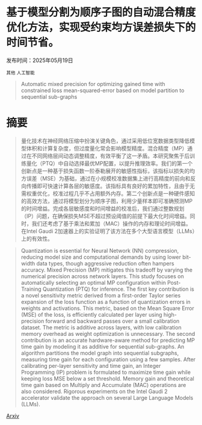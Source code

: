 # 基于模型分割为顺序子图的自动混合精度优化方法，实现受约束均方误差损失下的时间节省。

发布时间：2025年05月19日

`其他` `人工智能`

> Automatic mixed precision for optimizing gained time with constrained loss mean-squared-error based on model partition to sequential sub-graphs

# 摘要

> 量化技术在神经网络压缩中扮演关键角色，通过采用低位宽数据类型降低模型体积和计算复杂度，但过度量化常会影响模型精度。混合精度（MP）通过在不同网络层间动态调整精度，有效平衡了这一矛盾。本研究聚焦于后训练量化（PTQ）中自动选择最优MP配置，以提升推理效率。我们的第一个创新点是一种基于损失函数一阶泰勒展开的敏感性指标，该指标以损失的均方误差（MSE）为基础，通过在小规模校准数据集上进行高精度的前向和反向传播即可快速计算各层的敏感度。该指标具有良好的累加特性，且由于无需权重优化，校准过程几乎不占用额外内存。第二个创新点是一种硬件感知的高效方法，通过将模型划分为顺序子图，利用少量样本即可准确预测MP的时间增益。完成各层敏感度和时间增益的校准后，我们通过整数规划（IP）问题，在确保损失MSE不超过预设阈值的前提下最大化时间增益。同时，我们还考虑了基于乘法和累加（MAC）操作的内存和理论时间增益。在Intel Gaudi 2加速器上的实验证明了该方法在多个大型语言模型（LLMs）上的有效性。


> Quantization is essential for Neural Network (NN) compression, reducing model size and computational demands by using lower bit-width data types, though aggressive reduction often hampers accuracy. Mixed Precision (MP) mitigates this tradeoff by varying the numerical precision across network layers. This study focuses on automatically selecting an optimal MP configuration within Post-Training Quantization (PTQ) for inference. The first key contribution is a novel sensitivity metric derived from a first-order Taylor series expansion of the loss function as a function of quantization errors in weights and activations. This metric, based on the Mean Square Error (MSE) of the loss, is efficiently calculated per layer using high-precision forward and backward passes over a small calibration dataset. The metric is additive across layers, with low calibration memory overhead as weight optimization is unnecessary. The second contribution is an accurate hardware-aware method for predicting MP time gain by modeling it as additive for sequential sub-graphs. An algorithm partitions the model graph into sequential subgraphs, measuring time gain for each configuration using a few samples. After calibrating per-layer sensitivity and time gain, an Integer Programming (IP) problem is formulated to maximize time gain while keeping loss MSE below a set threshold. Memory gain and theoretical time gain based on Multiply and Accumulate (MAC) operations are also considered. Rigorous experiments on the Intel Gaudi 2 accelerator validate the approach on several Large Language Models (LLMs).

[Arxiv](https://arxiv.org/abs/2505.13060)